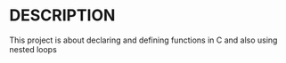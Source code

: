 # DESCRIPTION
This project is about declaring and defining functions in C and also using nested loops
